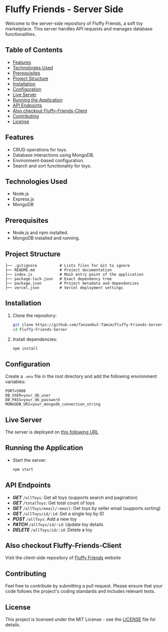 # Fluffy Friends - Server Side

Welcome to the server-side repository of Fluffy Friends, a soft toy marketplace. This server handles API requests and manages database functionalities.

## Table of Contents
- [Features](#features)
- [Technologies Used](#technologies-used)
- [Prerequisites](#prerequisites)
- [Project Structure](#project-structure)
- [Installation](#installation)
- [Configuration](#configuration)
- [Live Server](#live-server)
- [Running the Application](#running-the-application)
- [API Endpoints](#api-endpoints)
- [Also checkout Fluffy-Friends-Client](#also-checkout-fluffy-friends-client)
- [Contributing](#contributing)
- [License](#license)

## Features

- CRUD operations for toys.
- Database interactions using MongoDB.
- Environment-based configuration.
- Search and sort functionality for toys.

## Technologies Used

- Node.js
- Express.js
- MongoDB

## Prerequisites

- Node.js and npm installed.
- MongoDB installed and running.

## Project Structure

```
├── .gitignore          # Lists files for Git to ignore
├── README.md           # Project documentation
├── index.js            # Main entry point of the application
├── package-lock.json   # Exact dependency tree
├── package.json        # Project metadata and dependencies
├── vercel.json         # Vercel deployment settings
```

## Installation

1. Clone the repository:
    ```bash
    git clone https://github.com/Tanzeebul-Tamim/Fluffy-Friends-Server
    cd Fluffy-Friends-Server
    ```

2. Install dependencies:
    ```bash
    npm install
    ```

## Configuration

Create a `.env` file in the root directory and add the following environment variables:

```
PORT=5000
DB_USER=your_db_user
DB_PASS=your_db_password
MONGODB_URI=your_mongodb_connection_string
```

## Live Server

The server is deployed on [this following URL](https://toy-marketplace-server-puce-ten.vercel.app/)

## Running the Application

- Start the server:
    ```bash
    npm start
    ```

## API Endpoints

- ***GET*** `/allToys`: Get all toys (supports search and pagination)
- ***GET*** `/totalToys`: Get total count of toys
- ***GET*** `/allToys/email/:email`: Get toys by seller email (supports sorting)
- ***GET*** `/allToys/id/:id`: Get a single toy by ID
- ***POST*** `/allToys`: Add a new toy
- ***PATCH*** `/allToys/id/:id`: Update toy details
- ***DELETE*** `/allToys/id/:id`: Delete a toy

## Also checkout Fluffy-Friends-Client
Visit the client-side repository of [Fluffy Friends](https://github.com/Tanzeebul-Tamim/Fluffy-Friends-Client) website
## Contributing

Feel free to contribute by submitting a pull request. Please ensure that your code follows the project's coding standards and includes relevant tests.

## License

This project is licensed under the MIT License - see the [LICENSE](LICENSE) file for details.

